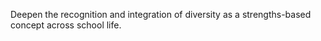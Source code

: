 Deepen the recognition and integration of diversity as a strengths-based concept across school life.
